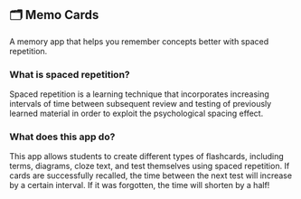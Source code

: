 ## 🗂 Memo Cards
A memory app that helps you remember concepts better with spaced repetition.

### What is spaced repetition?
Spaced repetition is a learning technique that incorporates increasing intervals of time between subsequent review and testing of previously learned material in order to exploit the psychological spacing effect.

### What does this app do?
This app allows students to create different types of flashcards, including terms, diagrams, cloze text, and test themselves using spaced repetition. If cards are successfully recalled, the time between the next test will increase by a certain interval. If it was forgotten, the time will shorten by a half!


